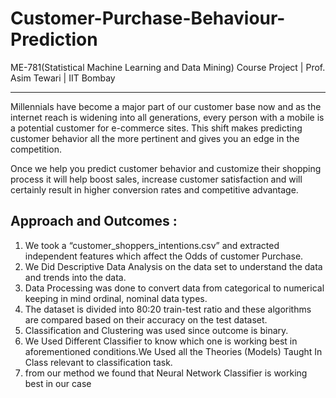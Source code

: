 # Customer-Purchase-Behaviour-Prediction
ME-781(Statistical Machine Learning and Data Mining) Course Project | Prof. Asim Tewari | IIT Bombay 
___
Millennials have become a major part of our customer base now and as the internet reach is widening into all generations, every person with a mobile is a potential customer for e-commerce sites. This shift makes predicting customer  behavior all the more pertinent and gives you an edge in the competition. 

Once we help you predict customer behavior and customize their shopping process it will help boost sales, increase customer satisfaction and will certainly result in higher conversion rates and competitive  advantage.

## Approach and Outcomes :

1) We took a “customer_shoppers_intentions.csv” and extracted independent features which affect the Odds of customer Purchase.
2) We Did Descriptive Data Analysis on the data set to understand the data and trends into the data.
3) Data Processing was done to convert data from categorical to numerical keeping in mind ordinal, nominal  data types.
4) The dataset is divided into 80:20 train-test ratio and these  algorithms are compared based  on their accuracy on the test  dataset.
5) Classification and Clustering was used since outcome is binary.
6) We Used Different Classifier to know which one is working best in aforementioned  conditions.We Used all the Theories (Models) Taught In Class relevant to classification task.
7) from our method we found that Neural Network Classifier is working best in our case

